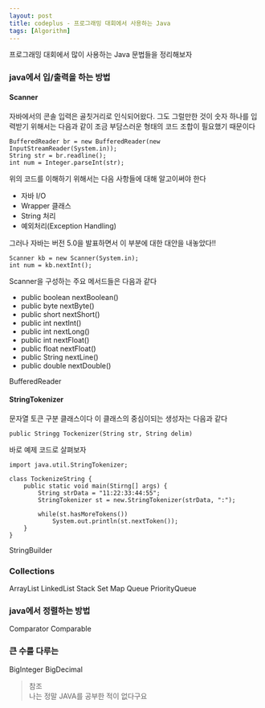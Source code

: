 ```yaml
---
layout: post
title: codeplus - 프로그래밍 대회에서 사용하는 Java
tags: [Algorithm]
---
```


프로그래밍 대회에서 많이 사용하는 Java 문법들을 정리해보자

### java에서 입/출력을 하는 방법 <br>

#### Scanner
자바에서의 콘솔 입력은 골칫거리로 인식되어왔다. 그도 그럴만한 것이 숫자 하나를 입력받기 위해서는 다음과 같이 조금 부담스러운 형태의 코드 조합이 필요했기 때문이다
```
BufferedReader br = new BufferedReader(new InputStreamReader(System.in));
String str = br.readline();
int num = Integer.parseInt(str);
```
위의 코드를 이해하기 위해서는 다음 사항들에 대해 알고이써야 한다
- 자바 I/O
- Wrapper 클래스
- String 처리
- 예외처리(Exception Handling) <br>

그러나 자바는 버전 5.0을 발표하면서 이 부분에 대한 대안을 내놓았다!!
```
Scanner kb = new Scanner(System.in);
int num = kb.nextInt();
```
Scanner을 구성하는 주요 메서드들은 다음과 같다 <br>
- public boolean nextBoolean()
- public byte nextByte()
- public short nextShort()
- public int nextInt()
- public int nextLong()
- public int nextFloat()
- public float nextFloat()
- public String nextLine()
- public double nextDouble()

BufferedReader

#### StringTokenizer

문자열 토큰 구분 클래스이다
이 클래스의 중심이되는 생성자는 다음과 같다

```public Stringg Tockenizer(String str, String delim)```

바로 예제 코드로 살펴보자

```
import java.util.StringTokenizer;

class TockenizeString {
	public static void main(Stirng[] args) {
		String strData = "11:22:33:44:55";
		StringTokenizer st = new.StringTokenizer(strData, ":");

		while(st.hasMoreTokens())
			System.out.println(st.nextToken());
	}
}
```

StringBuilder

### Collections

ArrayList
LinkedList
Stack
Set
Map
Queue
PriorityQueue

### java에서 정렬하는 방법

Comparator
Comparable

### 큰 수를 다루는

BigInteger
BigDecimal




> 참조 <br />
> 나는 정말 JAVA를 공부한 적이 없다구요
